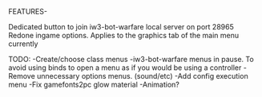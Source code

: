 FEATURES-

Dedicated button to join iw3-bot-warfare local server on port 28965
Redone ingame options. Applies to the graphics tab of the main menu currently



TODO:
-Create/choose class menus
-iw3-bot-warfare menus in pause. To avoid using binds to open a menu as if you would be using a controller
-Remove unnecessary options menus. (sound/etc)
-Add config execution menu
-Fix gamefonts2pc glow material
-Animation?
